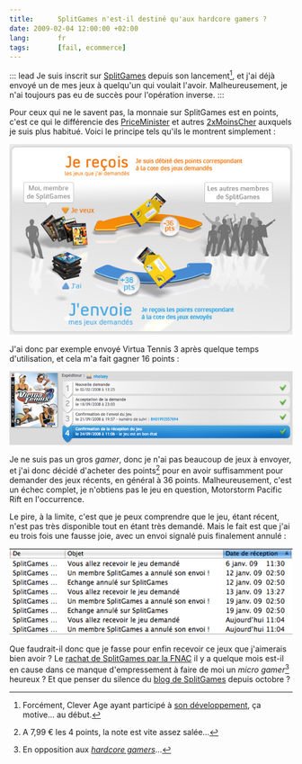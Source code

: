 ```yaml
---
title:      SplitGames n'est-il destiné qu'aux hardcore gamers ?
date: 2009-02-04 12:00:00 +02:00
lang:       fr
tags:       [fail, ecommerce]
---
```


::: lead
Je suis inscrit sur [SplitGames](http://www.splitgames.fr/) depuis son lancement[^lancement], et j'ai déjà envoyé un de mes jeux à quelqu'un qui voulait l'avoir. Malheureusement, je n'ai toujours pas eu de succès pour l'opération inverse.
:::

[^lancement]: Forcément, Clever Age ayant participé à [son développement](https://www.clever-age.com/fr/references/refonte-de-splitgames-fr-avec/), ça motive… au début.

Pour ceux qui ne le savent pas, la monnaie sur SplitGames est en points, c'est ce qui le différencie des [PriceMinister](http://www.priceminister.com/) et autres [2xMoinsCher](http://www.2xmoinscher.com/) auxquels je suis plus habitué. Voici le principe tels qu'ils le montrent simplement :

![](splitgames-principe.jpg)

J'ai donc par exemple envoyé Virtua Tennis 3 après quelque temps d'utilisation, et cela m'a fait gagner 16 points :

![](splitgames-envoi.png)

Je ne suis pas un gros *gamer*, donc je n'ai pas beaucoup de jeux à envoyer, et j'ai donc décidé d'acheter des points[^achat] pour en avoir suffisamment pour demander des jeux récents, en général à 36 points. Malheureusement, c'est un échec complet, je n'obtiens pas le jeu en question, Motorstorm Pacific Rift en l'occurrence.

Le pire, à la limite, c'est que je peux comprendre que le jeu, étant récent, n'est pas très disponible tout en étant très demandé. Mais le fait est que j'ai eu trois fois une fausse joie, avec un envoi signalé puis finalement annulé :

![](splitgames-fail.png)

Que faudrait-il donc que je fasse pour enfin recevoir ce jeux que j'aimerais bien avoir ? Le [rachat de SplitGames par la FNAC](http://vincentmorin.canalblog.com/archives/2008/10/28/11140900.html) il y a quelque mois est-il en cause dans ce manque d'empressement à faire de moi un *micro gamer*[^microgamer] heureux ? Et que penser du silence du [blog de SplitGames](http://blog.splitgames.fr/) depuis octobre ?

[^achat]: A 7,99 € les 4 points, la note est vite assez salée…

[^microgamer]: En opposition aux *[hardcore gamers](http://fr.wikipedia.org/wiki/Hardcore_gamer)*…

